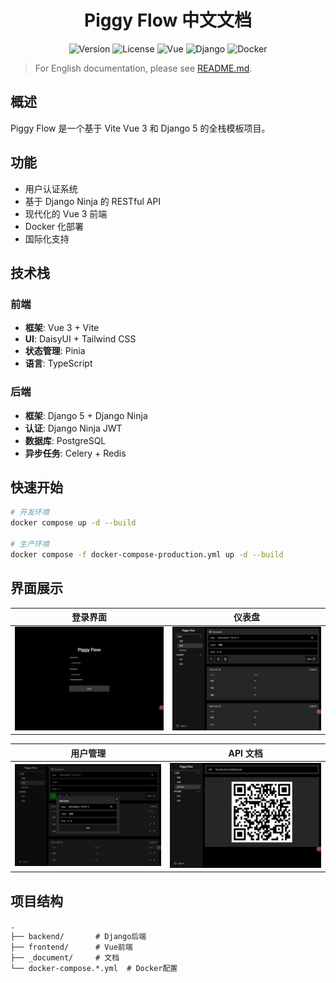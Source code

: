 <p align="center">
  <!-- <img width="192px" src="https://raw.githubusercontent.com/AnsonCar/PiggyFlow/main/_document/vitepress/src/public/MainWorkFlow.png" > -->
</p>

<h1 align="center"><b>Piggy Flow 中文文档</b></h1>

<p align="center">
  <img src="https://img.shields.io/badge/version-0.9.0-blue" alt="Version">
  <img src="https://img.shields.io/github/license/AnsonCar/PiggyFlow" alt="License">
  <img src="https://img.shields.io/badge/Vue-3.4-green" alt="Vue">
  <img src="https://img.shields.io/badge/Django-5.1-green" alt="Django">
  <img src="https://img.shields.io/badge/Docker-Supported-blue" alt="Docker">
</p>

> For English documentation, please see [README.md](/README.md).

## 概述

Piggy Flow 是一个基于 Vite Vue 3 和 Django 5 的全栈模板项目。

## 功能

- 用户认证系统
- 基于 Django Ninja 的 RESTful API
- 现代化的 Vue 3 前端
- Docker 化部署
- 国际化支持

## 技术栈

### 前端

- **框架**: Vue 3 + Vite
- **UI**: DaisyUI + Tailwind CSS
- **状态管理**: Pinia
- **语言**: TypeScript

### 后端

- **框架**: Django 5 + Django Ninja
- **认证**: Django Ninja JWT
- **数据库**: PostgreSQL
- **异步任务**: Celery + Redis

## 快速开始

```bash
# 开发环境
docker compose up -d --build

# 生产环境
docker compose -f docker-compose-production.yml up -d --build
```

## 界面展示

| 登录界面                                                                                                         | 仪表盘                                                                                                             |
| ---------------------------------------------------------------------------------------------------------------- | ------------------------------------------------------------------------------------------------------------------ |
| ![登录](https://raw.githubusercontent.com/AnsonCar/PiggyFlow/main/_document/vitepress/src/public/demo/demo1.png) | ![仪表盘](https://raw.githubusercontent.com/AnsonCar/PiggyFlow/main/_document/vitepress/src/public/demo/demo2.png) |

| 用户管理                                                                                                         | API 文档                                                                                                        |
| ---------------------------------------------------------------------------------------------------------------- | --------------------------------------------------------------------------------------------------------------- |
| ![用户](https://raw.githubusercontent.com/AnsonCar/PiggyFlow/main/_document/vitepress/src/public/demo/demo3.png) | ![API](https://raw.githubusercontent.com/AnsonCar/PiggyFlow/main/_document/vitepress/src/public/demo/demo4.png) |

## 项目结构

```
.
├── backend/       # Django后端
├── frontend/      # Vue前端
├── _document/     # 文档
└── docker-compose.*.yml  # Docker配置
```
